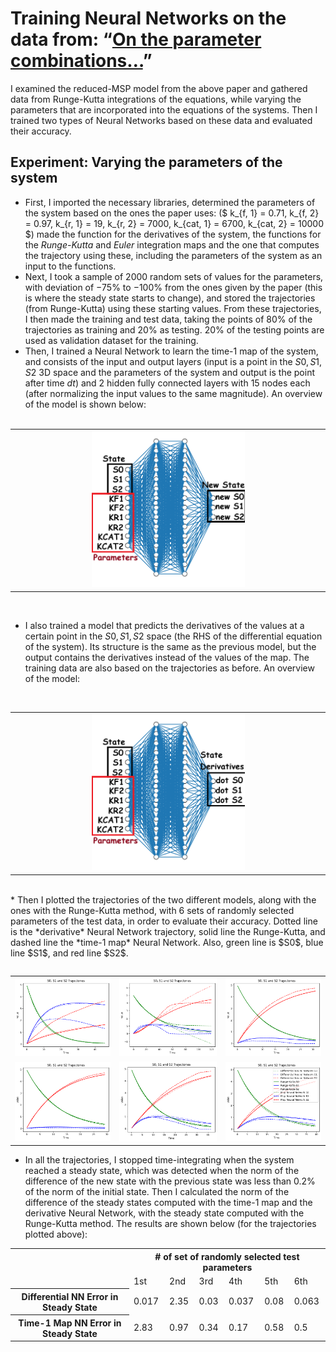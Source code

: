 # Training Neural Networks on the data from: “[On the parameter combinations…](https://academic.oup.com/pnasnexus/article/1/4/pgac154/6697026)”
I examined the reduced-MSP model from the above paper and gathered data from Runge-Kutta integrations of the equations, while varying the parameters that are incorporated into the equations of the systems. Then I trained two types of Neural Networks based on these data and evaluated their accuracy.
</br>
## Experiment: Varying the parameters of the system
* First, I imported the necessary libraries, determined the parameters of the system based on the ones the paper uses: ($ k_{f, 1} = 0.71, k_{f, 2} = 0.97, k_{r, 1} = 19, k_{r, 2} = 7000, k_{cat, 1} = 6700, k_{cat, 2} = 10000 $) made the function for the derivatives of the system, the functions for the *Runge-Kutta* and *Euler* integration maps and the one that computes the trajectory using these, including the parameters of the system as an input to the functions.
* Next, I took a sample of $2000$ random sets of values for the parameters, with deviation of $-75\%$ to $-100\%$ from the ones given by the paper (this is where the steady state starts to change), and stored the trajectories (from Runge-Kutta) using these starting values. From these trajectories, I then made the training and test data, taking the points of $80\%$ of the trajectories as training and $20\%$ as testing. $20\%$ of the testing points are used as validation dataset for the training.
* Then, I trained a Neural Network to learn the time-1 map of the system, and consists of the input and output layers (input is a point in the $S0, S1, S2$ 3D space and the parameters of the system and output is the point after time $dt$) and $2$ hidden fully connected layers with $15$ nodes each (after normalizing the input values to the same magnitude). An overview of the model is shown below:<br><br>
<table><tr><td align="center"><img src="On the parameters paper/nn_map_diagram.png" width="50%"></td></tr><table><br>

* I also trained a model that predicts the derivatives of the values at a certain point in the $S0, S1, S2$ space (the RHS of the differential equation of the system). Its structure is the same as the previous model, but the output contains the derivatives instead of the values of the map. The training data are also based on the trajectories as before. An overview of the model:<br><br>
<table><tr><td align="center"><img src="On the parameters paper/nn_dif_diagram.png" width="50%"></td></tr><table><br>
* Then I plotted the trajectories of the two different models, along with the ones with the Runge-Kutta method, with 6 sets of randomly selected parameters of the test data, in order to evaluate their accuracy. Dotted line is the *derivative* Neural Network trajectory, solid line the Runge-Kutta, and dashed line the *time-1 map* Neural Network. Also, green line is $S0$, blue line $S1$, and red line $S2$.<br>
<table>
    <tr>
        <td><img src="On the parameters paper/PLOTS DIFFERENT PARAMS 3/trajectories1.png"></td>
        <td><img src="On the parameters paper/PLOTS DIFFERENT PARAMS 3/trajectories2.png"></td>
        <td><img src="On the parameters paper/PLOTS DIFFERENT PARAMS 3/trajectories3.png"></td>
    </tr>
    <tr>
        <td><img src="On the parameters paper/PLOTS DIFFERENT PARAMS 3/trajectories4.png"></td>
        <td><img src="On the parameters paper/PLOTS DIFFERENT PARAMS 3/trajectories5.png"></td>
        <td><img src="On the parameters paper/PLOTS DIFFERENT PARAMS 3/trajectories6.png"></td>
    </tr>
</table>

* In all the trajectories, I stopped time-integrating when the system reached a steady state, which was detected when the norm of the difference of the new state with the previous state was less than $0.2\%$ of the norm of the initial state. Then I calculated the norm of the difference of the steady states computed with the time-1 map and the derivative Neural Network, with the steady state computed with the Runge-Kutta method. The results are shown below (for the trajectories plotted above):
<table align="center">
    <tr>
        <td></td>
        <th colspan=6># of set of randomly selected test parameters</th>
    </tr>
    <tr>
        <td></td>
        <td>1st</td>
        <td>2nd</td>
        <td>3rd</td>
        <td>4th</td>
        <td>5th</td>
        <td>6th</td>
    </tr>
    <tr>
        <th>Differential NN Error in Steady State</th>
        <td>0.017</td>
        <td>2.35</td>
        <td>0.03</td>
        <td>0.037</td>
        <td>0.08</td>
        <td>0.063</td>
    </tr>
    <tr>
        <th>Time-1 Map NN Error in Steady State</th>
        <td>2.83</td>
        <td>0.97</td>
        <td>0.34</td>
        <td>0.17</td>
        <td>0.58</td>
        <td>0.5</td>
    </tr>
</table>
